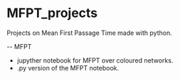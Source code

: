 # MFPT_projects
Projects on Mean First Passage Time made with python.

-- MFPT
- jupyther notebook for MFPT over coloured networks.
- .py version of the MFPT notebook.
